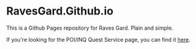 # RavesGard.Github.io

This is a Github Pages repository for Raves Gard. Plain and simple.

If you're looking for the POI/INQ Quest Service page, you can find it [here](https://ravesgard.github.io/quest-services/poi-inq).
